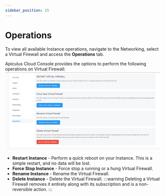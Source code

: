 ```yaml
---
sidebar_position: 15
---
```

# Operations

To view all available Instance operations, navigate to the Networking, select a Virtual Firewall and access the **Operations** tab.

Apiculus Cloud Console provides the options to perform the following operations on Virtual Firewall:
	![Operations](img/Operations.png)
- **Restart Instance** - Perform a quick reboot on your Instance. This is a simple restart, and no data will be lost.
- **Force Stop Instance** - Force stop a running or a hung Virtual Firewall.
- **Rename Instance** - Rename the Virtual Firewall.
- **Delete Instance** - Delete the Virtual Firewall.
  :::warning
  Deleting a Virtual Firewall removes it entirely along with its subscription and is a non-reversible action.
  :::



